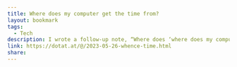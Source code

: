 ```yaml
---
title: Where does my computer get the time from?
layout: bookmark
tags:
  - Tech
description: I wrote a follow-up note, “Where does ‘where does my computer get the time from?’ come from?” about some things I left out of the talk.
link: https://dotat.at/@/2023-05-26-whence-time.html
share:
---
```


